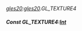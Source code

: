_[gles20](../../modules/gles20/gles20-module.md):[gles20](../../modules/gles20/gles20-module.md).GL\_TEXTURE4_
##### Const GL\_TEXTURE4:[Int](../../modules/wonkey/wonkey-types-int.md)
